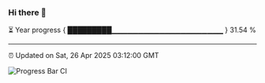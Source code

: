 ### Hi there 👋

⏳ Year progress { █████████▁▁▁▁▁▁▁▁▁▁▁▁▁▁▁▁▁▁▁▁▁ } 31.54 %

---

⏰ Updated on Sat, 26 Apr 2025 03:12:00 GMT

![Progress Bar CI](https://github.com/IshwaranRudhara/GIT-ACTION/workflows/Progress%20Bar%20CI/badge.svg)
